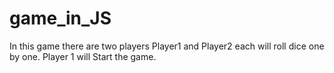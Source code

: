 # game_in_JS

In this game there are two players Player1 and Player2 each will roll dice one by one. Player 1 will Start the game.


